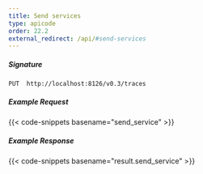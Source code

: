 ```yaml
---
title: Send services
type: apicode
order: 22.2
external_redirect: /api/#send-services
---
```


##### Signature
`PUT  http://localhost:8126/v0.3/traces`

##### Example Request
{{< code-snippets basename="send_service" >}}

##### Example Response

{{< code-snippets basename="result.send_service" >}}

